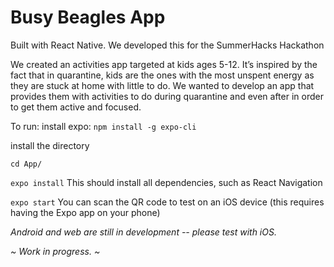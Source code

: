 # Busy Beagles App

Built with React Native. We developed this for the SummerHacks Hackathon

We created an activities app targeted at kids ages 5-12. It’s inspired by the fact that in quarantine, kids are the ones with the most unspent energy as they are stuck at home with little to do. We wanted to develop an app that provides them with activities to do during quarantine and even after in order to get them active and focused.


To run:
install expo:
`npm install -g expo-cli`

install the directory

`cd App/`

`expo install` This should install all dependencies, such as React Navigation

`expo start`
You can scan the QR code to test on an iOS device (this requires having the Expo app on your phone)

<em>Android and web are still in development -- please test with iOS.</em>

<em> ~ Work in progress. ~ </em>
